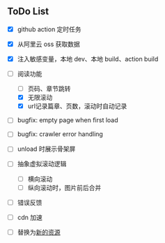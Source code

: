 ## ToDo List
- [x] github action 定时任务
- [x] 从阿里云 oss 获取数据
- [x] 注入敏感变量，本地 dev、本地 build、action build
- [ ] 阅读功能
  - [ ] 页码、章节跳转
  - [x] 无限滚动
  - [x] url记录篇章、页数，滚动时自动记录
- [ ] bugfix: empty page when first load
- [ ] bugfix: crawler error handling
- [ ] unload 时展示骨架屏
- [ ] 抽象虚拟滚动逻辑
  - [ ] 横向滚动
  - [ ] 纵向滚动时，图片前后合并

- [ ] 错误反馈
- [ ] cdn 加速
- [ ] 替换为[新的资源](mangabz.com/)


